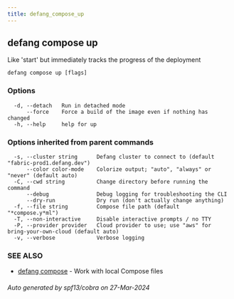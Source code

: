```yaml
---
title: defang_compose_up
---
```

## defang compose up

Like 'start' but immediately tracks the progress of the deployment

```
defang compose up [flags]
```

### Options

```
  -d, --detach   Run in detached mode
      --force    Force a build of the image even if nothing has changed
  -h, --help     help for up
```

### Options inherited from parent commands

```
  -s, --cluster string      Defang cluster to connect to (default "fabric-prod1.defang.dev")
      --color color-mode    Colorize output; "auto", "always" or "never" (default auto)
  -C, --cwd string          Change directory before running the command
      --debug               Debug logging for troubleshooting the CLI
      --dry-run             Dry run (don't actually change anything)
  -f, --file string         Compose file path (default "*compose.y*ml")
  -T, --non-interactive     Disable interactive prompts / no TTY
  -P, --provider provider   Cloud provider to use; use "aws" for bring-your-own-cloud (default auto)
  -v, --verbose             Verbose logging
```

### SEE ALSO

* [defang compose](defang_compose.md)	 - Work with local Compose files

###### Auto generated by spf13/cobra on 27-Mar-2024
